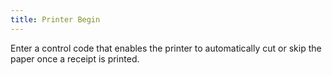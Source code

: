 ```yaml
---
title: Printer Begin
---
```



Enter a control code that enables the printer to automatically cut or  skip the paper once a receipt is printed.
